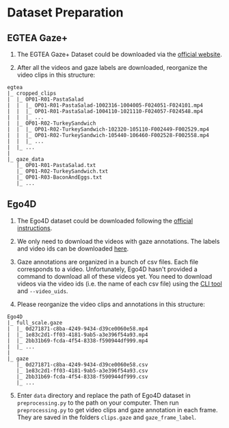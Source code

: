 # Dataset Preparation

## EGTEA Gaze+
1. The EGTEA Gaze+ Dataset could be downloaded via the [official website](https://cbs.ic.gatech.edu/fpv/).

2. After all the videos and gaze labels are downloaded, reorganize the video clips in this structure:

```
egtea
|_ cropped_clips
|  |_ OP01-R01-PastaSalad
|  |  |_ OP01-R01-PastaSalad-1002316-1004005-F024051-F024101.mp4
|  |  |_ OP01-R01-PastaSalad-1004110-1021110-F024057-F024548.mp4
|  |  |_ ...
|  |_ OP01-R02-TurkeySandwich
|  |  |_ OP01-R02-TurkeySandwich-102320-105110-F002449-F002529.mp4
|  |  |_ OP01-R02-TurkeySandwich-105440-106460-F002528-F002558.mp4
|  |  |_ ...
|  |_ ...
|
|_ gaze_data
   |_ OP01-R01-PastaSalad.txt
   |_ OP01-R02-TurkeySandwich.txt
   |_ OP01-R03-BaconAndEggs.txt
   |_ ...
```

## Ego4D

1. The Ego4D dataset could be downloaded following the [official instructions](https://ego4d-data.org/docs/start-here/).

2. We only need to download the videos with gaze annotations. The labels and video ids can be downloaded [here](https://ego4d-data.org/docs/data/gaze/).

3. Gaze annotations are organized in a bunch of csv files. Each file corresponds to a video. Unfortunately, Ego4D hasn't provided a command to download all of these videos yet. You need to download videos via the video ids (i.e. the name of each csv file) using the [CLI tool](https://ego4d-data.org/docs/CLI/) and `--video_uids`.

4. Please reorganize the video clips and annotations in this structure:

```
Ego4D
|_ full_scale.gaze
|  |_ 0d271871-c8ba-4249-9434-d39ce0060e58.mp4
|  |_ 1e83c2d1-ff03-4181-9ab5-a3e396f54a93.mp4
|  |_ 2bb31b69-fcda-4f54-8338-f590944df999.mp4
|  |_ ...
|
|_ gaze
   |_ 0d271871-c8ba-4249-9434-d39ce0060e58.csv
   |_ 1e83c2d1-ff03-4181-9ab5-a3e396f54a93.csv
   |_ 2bb31b69-fcda-4f54-8338-f590944df999.csv
   |_ ...
```

5. Enter `data` directory and replace the path of Ego4D dataset in `preprocessing.py` to the path on your computer. Then run `preprocessing.py` to get video clips and gaze annotation in each frame. They are saved in the folders `clips.gaze` and `gaze_frame_label`.
